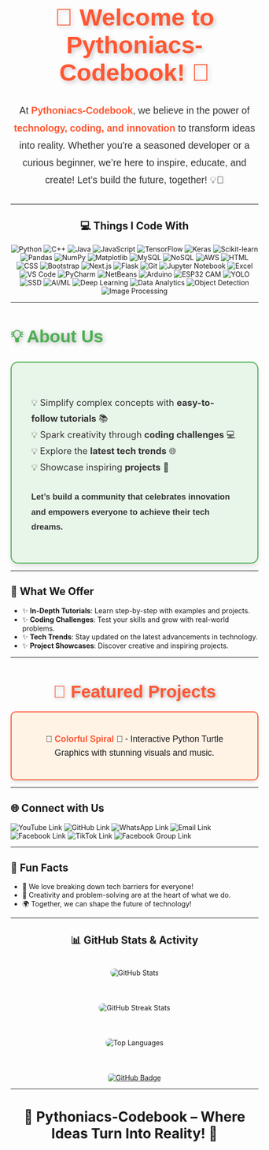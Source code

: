 <h1 align="center" style="font-family: 'Arial', sans-serif; color: #FF5733; font-size: 3.5em; font-weight: bold; text-align: center; 
                         text-shadow: 4px 4px 8px rgba(0, 0, 0, 0.2); animation: fadeIn 2s ease-in-out;">
  🌟 Welcome to Pythoniacs-Codebook! 🚀
</h1>

<p align="center" style="font-family: 'Arial', sans-serif; color: #333; font-size: 1.4em; line-height: 1.8; max-width: 900px; 
                         margin: 30px auto; text-align: center; animation: slideUp 2s ease-out;">
  At <strong style="color: #FF5733; font-weight: bold;">Pythoniacs-Codebook</strong>, we believe in the power of <strong style="color: #FF5733; 
  font-weight: bold;">technology, coding, and innovation</strong> to transform ideas into reality. Whether you're a seasoned developer 
  or a curious beginner, we’re here to inspire, educate, and create! Let’s build the future, together! 💡🚀
</p>


---

<h2 align="center">💻 Things I Code With</h2>

<p align="center">
  <img src="https://img.shields.io/badge/Python-3776AB?style=for-the-badge&logo=python&logoColor=white" alt="Python">
  <img src="https://img.shields.io/badge/C++-00599C?style=for-the-badge&logo=cplusplus&logoColor=white" alt="C++">
  <img src="https://img.shields.io/badge/Java-007396?style=for-the-badge&logo=java&logoColor=white" alt="Java">
  <img src="https://img.shields.io/badge/JavaScript-F7DF1E?style=for-the-badge&logo=javascript&logoColor=black" alt="JavaScript">
  <img src="https://img.shields.io/badge/TensorFlow-FF6F00?style=for-the-badge&logo=tensorflow&logoColor=white" alt="TensorFlow">
  <img src="https://img.shields.io/badge/Keras-D00000?style=for-the-badge&logo=keras&logoColor=white" alt="Keras">
  <img src="https://img.shields.io/badge/Scikit--learn-F7931E?style=for-the-badge&logo=scikit-learn&logoColor=white" alt="Scikit-learn">
  <img src="https://img.shields.io/badge/Pandas-150458?style=for-the-badge&logo=pandas&logoColor=white" alt="Pandas">
  <img src="https://img.shields.io/badge/NumPy-013243?style=for-the-badge&logo=numpy&logoColor=white" alt="NumPy">
  <img src="https://img.shields.io/badge/Matplotlib-3776AB?style=for-the-badge&logo=python&logoColor=white" alt="Matplotlib">
  <img src="https://img.shields.io/badge/MySQL-4479A1?style=for-the-badge&logo=mysql&logoColor=white" alt="MySQL">
  <img src="https://img.shields.io/badge/NoSQL-005571?style=for-the-badge&logo=mongodb&logoColor=white" alt="NoSQL">
  <img src="https://img.shields.io/badge/AWS-232F3E?style=for-the-badge&logo=amazon-aws&logoColor=white" alt="AWS">
  <img src="https://img.shields.io/badge/HTML5-E34F26?style=for-the-badge&logo=html5&logoColor=white" alt="HTML">
  <img src="https://img.shields.io/badge/CSS3-1572B6?style=for-the-badge&logo=css3&logoColor=white" alt="CSS">
  <img src="https://img.shields.io/badge/Bootstrap-7952B3?style=for-the-badge&logo=bootstrap&logoColor=white" alt="Bootstrap">
  <img src="https://img.shields.io/badge/Next.js-000000?style=for-the-badge&logo=nextdotjs&logoColor=white" alt="Next.js">
  <img src="https://img.shields.io/badge/Flask-000000?style=for-the-badge&logo=flask&logoColor=white" alt="Flask">
  <img src="https://img.shields.io/badge/Git-F05032?style=for-the-badge&logo=git&logoColor=white" alt="Git">
  <img src="https://img.shields.io/badge/Jupyter-FF8C00?style=for-the-badge&logo=jupyter&logoColor=white" alt="Jupyter Notebook">
  <img src="https://img.shields.io/badge/Excel-217346?style=for-the-badge&logo=microsoft-excel&logoColor=white" alt="Excel">
  <img src="https://img.shields.io/badge/VS_Code-007ACC?style=for-the-badge&logo=visual-studio-code&logoColor=white" alt="VS Code">
  <img src="https://img.shields.io/badge/PyCharm-000000?style=for-the-badge&logo=pycharm&logoColor=white" alt="PyCharm">
  <img src="https://img.shields.io/badge/NetBeans-1B6AC6?style=for-the-badge&logo=apache-netbeans-ide&logoColor=white" alt="NetBeans">
  <img src="https://img.shields.io/badge/Arduino-00979D?style=for-the-badge&logo=arduino&logoColor=white" alt="Arduino">
  <img src="https://img.shields.io/badge/ESP32_CAM-00979D?style=for-the-badge&logo=arduino&logoColor=white" alt="ESP32 CAM">
  <img src="https://img.shields.io/badge/YOLO-FF6F00?style=for-the-badge&logo=tensorflow&logoColor=white" alt="YOLO">
  <img src="https://img.shields.io/badge/SSD-000000?style=for-the-badge&logo=nvidia&logoColor=white" alt="SSD">
  <img src="https://img.shields.io/badge/AI%2FML-FF6F00?style=for-the-badge&logo=tensorflow&logoColor=white" alt="AI/ML">
  <img src="https://img.shields.io/badge/Deep%20Learning-FF0000?style=for-the-badge&logo=pytorch&logoColor=white" alt="Deep Learning">
  <img src="https://img.shields.io/badge/Data%20Analytics-4CAF50?style=for-the-badge&logo=google-analytics&logoColor=white" alt="Data Analytics">
  <img src="https://img.shields.io/badge/Object%20Detection-007396?style=for-the-badge&logo=java&logoColor=white" alt="Object Detection">
  <img src="https://img.shields.io/badge/Image%20Processing-000000?style=for-the-badge&logo=opencv&logoColor=white" alt="Image Processing">
</p>

---

<h2 style="font-family: 'Arial', sans-serif; color: #4CAF50; font-size: 2.5em; font-weight: bold; margin-bottom: 30px; text-shadow: 2px 2px 10px rgba(0, 0, 0, 0.3);">
  💡 About Us
</h2>

<div style="border: 2px solid #4CAF50; border-radius: 15px; padding: 40px; background-color: #e8f5e9; box-shadow: 0 6px 10px rgba(0, 0, 0, 0.1); max-width: 800px; margin: 0 auto;">
  <ul style="font-size: 1.3em; line-height: 1.8; margin: 25px 0; color: #333; list-style-type: none; padding: 0;">
    <li>💡 Simplify complex concepts with <strong>easy-to-follow tutorials</strong> 📚</li>
    <li>💡 Spark creativity through <strong>coding challenges</strong> 💻</li>
    <li>💡 Explore the <strong>latest tech trends</strong> 🌐</li>
    <li>💡 Showcase inspiring <strong>projects</strong> 🚀</li>
  </ul>

  <p style="font-size: 1.2em; color: #333; font-family: 'Arial', sans-serif; line-height: 1.8; margin-top: 30px; font-weight: bold;">
    Let’s build a community that celebrates innovation and empowers everyone to achieve their tech dreams.
  </p>
</div>




---

<h2>🚀 What We Offer</h2>
<ul>
  <li>✨ <strong>In-Depth Tutorials</strong>: Learn step-by-step with examples and projects.</li>
  <li>✨ <strong>Coding Challenges</strong>: Test your skills and grow with real-world problems.</li>
  <li>✨ <strong>Tech Trends</strong>: Stay updated on the latest advancements in technology.</li>
  <li>✨ <strong>Project Showcases</strong>: Discover creative and inspiring projects.</li>
</ul>

---

<h2 style="font-family: 'Arial', sans-serif; color: #FF5733; font-size: 2.5em; text-align: center; font-weight: bold; margin-bottom: 20px; text-shadow: 2px 2px 8px rgba(0, 0, 0, 0.3);">
  🎯 Featured Projects
</h2>

<div style="border: 2px solid #FF5733; border-radius: 10px; padding: 20px; background-color: #fff3e6; box-shadow: 0 4px 6px rgba(0, 0, 0, 0.1); max-width: 800px; margin: 0 auto;">
  <ul style="list-style-type: none; padding: 0; text-align: center; font-family: 'Arial', sans-serif; font-size: 1.25em; line-height: 1.6;">
    <li style="margin: 20px; transition: transform 0.3s ease-in-out;">
      🔗 
      <a href="https://github.com/C7-CodeWithMe/Colorful-Spiral-Script-" target="_blank" style="color: #FF5733; text-decoration: none; font-weight: bold; transition: color 0.3s ease-in-out;">
        Colorful Spiral
      </a> 🎨 - Interactive Python Turtle Graphics with stunning visuals and music.
    </li>
  </ul>
</div>


---

<h2>🌐 Connect with Us</h2>
<p>
  <a href="https://www.youtube.com/channel/UCtgTRDzqbaRtpyNzy1fu1vA" target="_blank" style="text-decoration: none;">
    <img src="https://img.shields.io/badge/YouTube-FF0000?style=for-the-badge&logo=youtube&logoColor=white" alt="YouTube Link">
  </a>
  <a href="  https://github.com/Pythoniacs-Codebook" target="_blank" style="text-decoration: none;">
    <img src="https://img.shields.io/badge/GitHub-181717?style=for-the-badge&logo=github&logoColor=white" alt="GitHub Link">
  </a>
  <a href="https://wa.me/message/V33NEXMUPK3CJ1" target="_blank" style="text-decoration: none;">
    <img src="https://img.shields.io/badge/WhatsApp-25D366?style=for-the-badge&logo=whatsapp&logoColor=white" alt="WhatsApp Link">
  </a>
  <a href="mailto:code2with2me@gmail.com" target="_blank" style="text-decoration: none;">
    <img src="https://img.shields.io/badge/Email-D14836?style=for-the-badge&logo=gmail&logoColor=white" alt="Email Link">
  </a>
  <a href="https://web.facebook.com/profile.php?id=61566373615325" target="_blank" style="text-decoration: none;">
    <img src="https://img.shields.io/badge/Facebook-1877F2?style=for-the-badge&logo=facebook&logoColor=white" alt="Facebook Link">
  </a>
  <a href="https://www.tiktok.com/@pythoniacs_codebook?is_from_webapp=1&sender_device=pc" target="_blank" style="text-decoration: none;">
    <img src="https://img.shields.io/badge/TikTok-000000?style=for-the-badge&logo=tiktok&logoColor=white" alt="TikTok Link">
</a>
  <a href="https://web.facebook.com/share/g/1D9uyWSGQp" target="_blank" style="text-decoration: none;">
    <img src="https://img.shields.io/badge/Facebook Group-1877F2?style=for-the-badge&logo=facebook&logoColor=white" alt="Facebook Group Link">
</a>
</p>

---

<h2>🎉 Fun Facts</h2>
<ul>
  <li>🌟 We love breaking down tech barriers for everyone!</li>
  <li>🎨 Creativity and problem-solving are at the heart of what we do.</li>
  <li>🌍 Together, we can shape the future of technology!</li>
</ul>

---

<h2 align="center">📊 GitHub Stats & Activity</h2>

<div align="center">

  <!-- GitHub Stats Image -->
  <img src="https://github-readme-stats.vercel.app/api?username=Pythoniacs-Codebook&show_icons=true&theme=radical" 
       alt="GitHub Stats" 
       style="margin: 20px; border-radius: 10px; transition: transform 0.3s ease, box-shadow 0.3s ease-in-out;" 
       onmouseover="this.style.transform='scale(1.05)'; this.style.boxShadow='0px 4px 20px rgba(0,0,0,0.2)'" 
       onmouseout="this.style.transform='scale(1)'; this.style.boxShadow='none'">
  
  <!-- GitHub Streak Image -->
  <img src="https://streak-stats.demolab.com/?user=Pythoniacs-Codebook&theme=radical" 
       alt="GitHub Streak Stats" 
       style="margin: 20px; border-radius: 10px; transition: transform 0.3s ease, box-shadow 0.3s ease-in-out;" 
       onmouseover="this.style.transform='scale(1.05)'; this.style.boxShadow='0px 4px 20px rgba(0,0,0,0.2)'" 
       onmouseout="this.style.transform='scale(1)'; this.style.boxShadow='none'">
  
  <!-- Top Languages Image -->
  <img src="https://github-readme-stats.vercel.app/api/top-langs/?username=Pythoniacs-Codebook&layout=compact&theme=radical" 
       alt="Top Languages" 
       style="margin: 20px; border-radius: 10px; transition: transform 0.3s ease, box-shadow 0.3s ease-in-out;" 
       onmouseover="this.style.transform='scale(1.05)'; this.style.boxShadow='0px 4px 20px rgba(0,0,0,0.2)'" 
       onmouseout="this.style.transform='scale(1)'; this.style.boxShadow='none'">

</div>

<!-- Link to Explore Projects on GitHub -->
<p align="center">
  <a href="https://github.com/Pythoniacs-Codebook" target="_blank">
    <img src="https://img.shields.io/badge/Explore%20My%20Projects-%2312100E.svg?style=for-the-badge&logo=github&logoColor=white" 
         alt="GitHub Badge" 
         style="transition: background-color 0.3s ease, transform 0.3s ease; border-radius: 5px; margin-top: 20px;" 
         onmouseover="this.style.backgroundColor='#333'; this.style.transform='scale(1.1)'" 
         onmouseout="this.style.backgroundColor='#12100E'; this.style.transform='scale(1)'">
  </a>
</p>


---

<h1 align="center">🌟 Pythoniacs-Codebook – Where Ideas Turn Into Reality! 🌟</h1>
</body>
</html>
